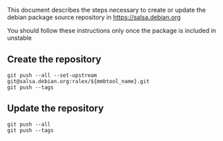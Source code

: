 This document describes the steps necessary to create or update the debian package source
repository in https://salsa.debian.org

You should follow these instructions only once the package is included in unstable

## Create the repository
   ```
   git push --all --set-upstream git@salsa.debian.org:ralex/${mmbtool_name}.git
   git push --tags
   ```

## Update the repository
   ```
   git push --all
   git push --tags
   ```
